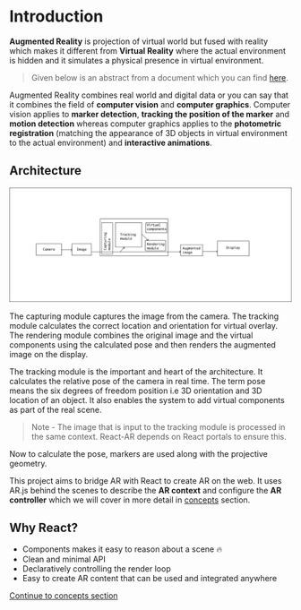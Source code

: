 # Introduction

**Augmented Reality** is projection of virtual world but fused with reality which makes it different from **Virtual Reality** where the actual environment is hidden and it simulates a physical presence in virtual environment.

> Given below is an abstract from a document which you can find [here](http://www.vtt.fi/inf/pdf/science/2012/S3.pdf).

Augmented Reality combines real world and digital data or you can say that it combines the field of **computer vision** and **computer graphics**. Computer vision applies to **marker detection**, **tracking the position of the marker** and **motion detection** whereas computer graphics applies to the **photometric registration** (matching the appearance of 3D objects in virtual environment to the actual environment) and **interactive animations**.

## Architecture

<p align="center">
  <img src="./architecture.png">
</p>

The capturing module captures the image from the camera. The tracking module calculates the correct location and orientation for virtual overlay. The rendering module combines the original image and the virtual components using the calculated pose and then renders the augmented image on the display.

The tracking module is the important and heart of the architecture. It calculates the relative pose of the camera in real time. The term pose means the six degrees of freedom position i.e 3D orientation and 3D location of an object. It also enables the system to add virtual components as part of the real scene.

> Note - The image that is input to the tracking module is processed in the same context. React-AR depends on React portals to ensure this.

Now to calculate the pose, markers are used along with the projective geometry.

This project aims to bridge AR with React to create AR on the web. It uses AR.js behind the scenes to describe the **AR context** and configure the **AR controller** which we will cover in more detail in [concepts](./concepts.md) section.

## Why React?

* Components makes it easy to reason about a scene 🔥
* Clean and minimal API
* Declaratively controlling the render loop
* Easy to create AR content that can be used and integrated anywhere

[Continue to concepts section](./concepts.md)
